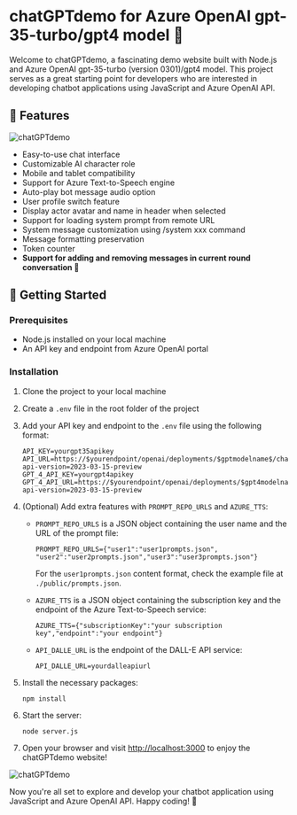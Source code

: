 # chatGPTdemo for Azure OpenAI gpt-35-turbo/gpt4 model 🤖

Welcome to chatGPTdemo, a fascinating demo website built with Node.js and Azure OpenAI gpt-35-turbo (version 0301)/gpt4 model. This project serves as a great starting point for developers who are interested in developing chatbot applications using JavaScript and Azure OpenAI API.

## 🌟 Features

![chatGPTdemo](./demo.png)

- Easy-to-use chat interface
- Customizable AI character role
- Mobile and tablet compatibility
- Support for Azure Text-to-Speech engine
- Auto-play bot message audio option
- User profile switch feature
- Display actor avatar and name in header when selected
- Support for loading system prompt from remote URL
- System message customization using /system xxx command
- Message formatting preservation
- Token counter
- **Support for adding and removing messages in current round conversation 💬**

## 🚀 Getting Started

### Prerequisites

- Node.js installed on your local machine
- An API key and endpoint from Azure OpenAI portal

### Installation

1. Clone the project to your local machine
2. Create a `.env` file in the root folder of the project
3. Add your API key and endpoint to the `.env` file using the following format:

   ```
   API_KEY=yourgpt35apikey
   API_URL=https://$yourendpoint/openai/deployments/$gptmodelname$/chat/completions?api-version=2023-03-15-preview
   GPT_4_API_KEY=yourgpt4apikey
   GPT_4_API_URL=https://$yourendpoint/openai/deployments/$gpt4modelname$/chat/completions?api-version=2023-03-15-preview
   ```

4. (Optional) Add extra features with `PROMPT_REPO_URLS` and `AZURE_TTS`:

   - `PROMPT_REPO_URLS` is a JSON object containing the user name and the URL of the prompt file:
     ```
     PROMPT_REPO_URLS={"user1":"user1prompts.json", "user2":"user2prompts.json","user3":"user3prompts.json"}
     ```
     For the `user1prompts.json` content format, check the example file at `./public/prompts.json`.

   - `AZURE_TTS` is a JSON object containing the subscription key and the endpoint of the Azure Text-to-Speech service:

     ```
     AZURE_TTS={"subscriptionKey":"your subscription key","endpoint":"your endpoint"}
     ```
   - `API_DALLE_URL` is the endpoint of the DALL-E API service:
     ```
     API_DALLE_URL=yourdalleapiurl
     ```
     
5. Install the necessary packages:

   ```
   npm install
   ```

6. Start the server:

   ```
   node server.js
   ```

7. Open your browser and visit [http://localhost:3000](http://localhost:3000) to enjoy the chatGPTdemo website!

![chatGPTdemo](./demo.png)

Now you're all set to explore and develop your chatbot application using JavaScript and Azure OpenAI API. Happy coding! 🎉
